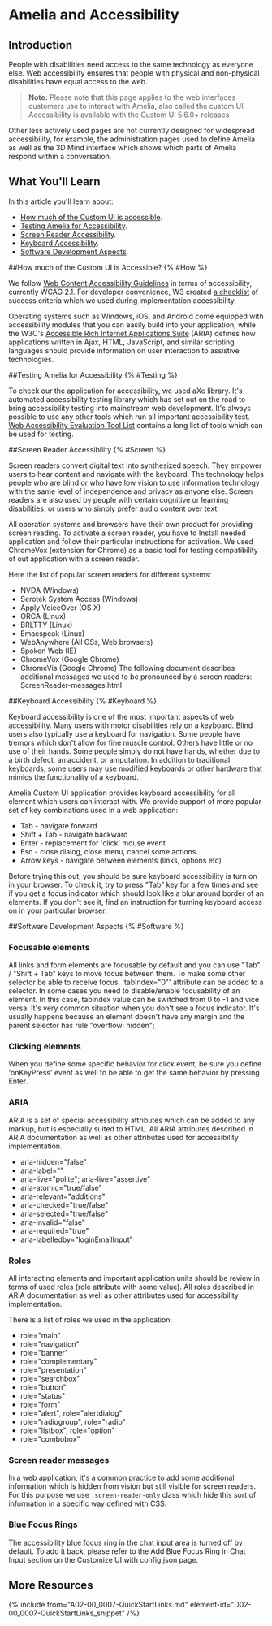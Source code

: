 # Amelia and Accessibility

## Introduction

People with disabilities need access to the same technology as everyone else. Web accessibility ensures that people with physical and non-physical disabilities have equal access to the web.

> **Note:** Please note that this page applies to the web interfaces customers use to interact with Amelia, also called the custom UI. Accessibility is available with the Custom UI 5.6.0+ releases

Other less actively used pages are not currently designed for widespread accessibility, for example, the administration pages used to define Amelia as well as the 3D Mind interface which shows which parts of Amelia respond within a conversation.

## What You'll Learn

In this article you'll learn about:

* [How much of the Custom UI is accessible](#How).
* [Testing Amelia for Accessibility](#Testing).
* [Screen Reader Accessibility](#Screen).
* [Keyboard Accessibility](#Keyboard).
* [Software Development Aspects](#Software).

##How much of the Custom UI is Accessible? {% #How %}

We follow [Web Content Accessibility Guidelines](http://www.w3.org/TR/WCAG20/) in terms of accessibility, currently WCAG 2.1. For developer convenience, W3 created [a checklist](https://www.w3.org/TR/2006/WD-WCAG20-20060427/appendixB.html) of success criteria which we used during implementation accessibility.

Operating systems such as Windows, iOS, and Android come equipped with accessibility modules that you can easily build into your application, while the W3C's [Accessible Rich Internet Applications Suite](http://www.w3.org/WAI/intro/aria) (ARIA) defines how applications written in Ajax, HTML, JavaScript, and similar scripting languages should provide information on user interaction to assistive technologies.

##Testing Amelia for Accessibility {% #Testing %}

To check our the application for accessibility, we used aXe library. It's automated accessibility testing library which has set out on the road to bring accessibility testing into mainstream web development. It's always possible to use any other tools which run all important accessibility test. [Web Accessibility Evaluation Tool List](https://www.w3.org/WAI/ER/tools/) contains a long list of tools which can be used for testing.

##Screen Reader Accessibility {% #Screen %}

Screen readers convert digital text into synthesized speech. They empower users to hear content and navigate with the keyboard. The technology helps people who are blind or who have low vision to use information technology with the same level of independence and privacy as anyone else. Screen readers are also used by people with certain cognitive or learning disabilities, or users who simply prefer audio content over text.

All operation systems and browsers have their own product for providing screen reading. To activate a screen reader, you have to Install needed application and follow their particular instructions for activation. We used ChromeVox (extension for Chrome) as a basic tool for testing compatibility of out application with a screen reader.

Here the list of popular screen readers for different systems:

* NVDA (Windows)
* Serotek System Access (Windows)
* Apply VoiceOver (OS X)
* ORCA (Linux)
* BRLTTY (Linux)
* Emacspeak (Linux)
* WebAnywhere (All OSs, Web browsers)
* Spoken Web (IE)
* ChromeVox (Google Chrome)
* ChromeVis (Google Chrome)
The following document describes additional messages we used to be pronounced by a screen readers: ScreenReader-messages.html

##Keyboard Accessibility {% #Keyboard %}

Keyboard accessibility is one of the most important aspects of web accessibility. Many users with motor disabilities rely on a keyboard. Blind users also typically use a keyboard for navigation. Some people have tremors which don't allow for fine muscle control. Others have little or no use of their hands. Some people simply do not have hands, whether due to a birth defect, an accident, or amputation. In addition to traditional keyboards, some users may use modified keyboards or other hardware that mimics the functionality of a keyboard.

Amelia Custom UI application provides keyboard accessibility for all element which users can interact with. We provide support of more popular set of key combinations used in a web application:

* Tab - navigate forward
* Shift + Tab - navigate backward
* Enter - replacement for 'click' mouse event
* Esc - close dialog, close menu, cancel some actions
* Arrow keys - navigate between elements (links, options etc)

Before trying this out, you should be sure keyboard accessibility is turn on in your browser. To check it, try to press "Tab" key for a few times and see if you get a focus indicator which should look like a blur around border of an elements. If you don't see it, find an instruction for turning keyboard access on in your particular browser.

##Software Development Aspects {% #Software %}

### Focusable elements

All links and form elements are focusable by default and you can use "Tab" / "Shift + Tab" keys to move focus between them. To make some other selector be able to receive focus, 'tabIndex="0"' attribute can be added to a selector. In some cases you need to disable/enable focusability of an element. In this case, tabIndex value can be switched from 0 to -1 and vice versa. It's very common situation when you don't see a focus indicator. It's usually happens because an element doesn't have any margin and the parent selector has rule "overflow: hidden";

### Clicking elements

When you define some specific behavior for click event, be sure you define 'onKeyPress' event as well to be able to get the same behavior by pressing Enter.

### ARIA

ARIA is a set of special accessibility attributes which can be added to any markup, but is especially suited to HTML. All ARIA attributes described in ARIA documentation as well as other attributes used for accessibility implementation.

* aria-hidden="false"
* aria-label=""
* aria-live="polite"; aria-live="assertive"
* aria-atomic="true/false"
* aria-relevant="additions"
* aria-checked="true/false"
* aria-selected="true/false"
* aria-invalid="false"
* aria-required="true"
* aria-labelledby="loginEmailInput"

### Roles

All interacting elements and important application units should be review in terms of used roles (role attribute with some value). All roles described in ARIA documentation as well as other attributes used for accessibility implementation.

There is a list of roles we used in the application:

* role="main"
* role="navigation"
* role="banner"
* role="complementary"
* role="presentation"
* role="searchbox"
* role="button"
* role="status"
* role="form"
* role="alert", role="alertdialog"
* role="radiogroup", role="radio"
* role="listbox", role="option"
* role="combobox"

### Screen reader messages

In a web application, it's a common practice to add some additional information which is hidden from vision but still visible for screen readers. For this purpose we use `.screen-reader-only` class which hide this sort of information in a specific way defined with CSS.

### Blue Focus Rings

The accessibility blue focus ring in the chat input area is turned off by default. To add it back, please refer to the Add Blue Focus Ring in Chat Input section on the Customize UI with config.json page.

## More Resources

{% include from="A02-00_0007-QuickStartLinks.md" element-id="D02-00_0007-QuickStartLinks_snippet" /%}

